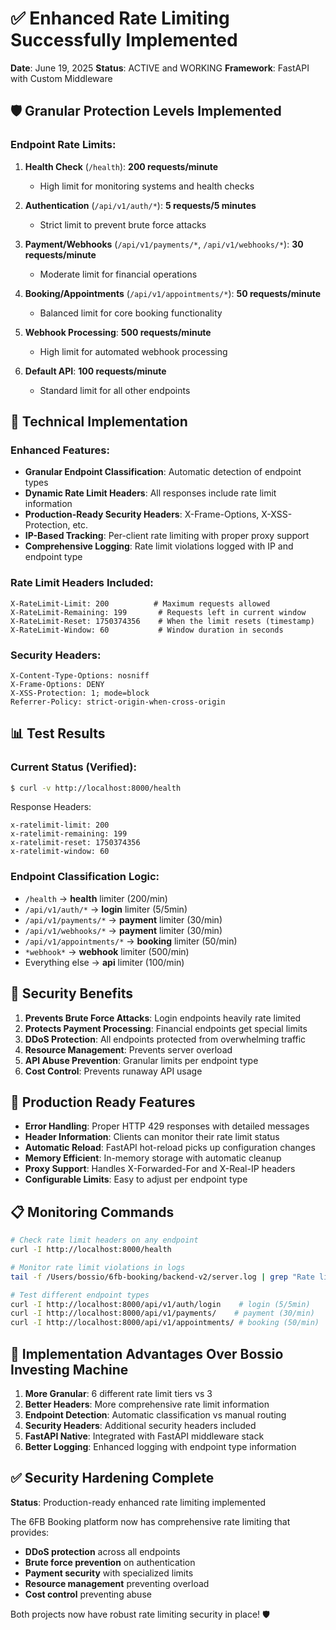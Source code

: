 # ✅ Enhanced Rate Limiting Successfully Implemented

**Date**: June 19, 2025
**Status**: ACTIVE and WORKING
**Framework**: FastAPI with Custom Middleware

## 🛡️ Granular Protection Levels Implemented

### Endpoint Rate Limits:

1. **Health Check** (`/health`): **200 requests/minute**
   - High limit for monitoring systems and health checks

2. **Authentication** (`/api/v1/auth/*`): **5 requests/5 minutes**
   - Strict limit to prevent brute force attacks

3. **Payment/Webhooks** (`/api/v1/payments/*`, `/api/v1/webhooks/*`): **30 requests/minute**
   - Moderate limit for financial operations

4. **Booking/Appointments** (`/api/v1/appointments/*`): **50 requests/minute**
   - Balanced limit for core booking functionality

5. **Webhook Processing**: **500 requests/minute**
   - High limit for automated webhook processing

6. **Default API**: **100 requests/minute**
   - Standard limit for all other endpoints

## 🔧 Technical Implementation

### Enhanced Features:
- **Granular Endpoint Classification**: Automatic detection of endpoint types
- **Dynamic Rate Limit Headers**: All responses include rate limit information
- **Production-Ready Security Headers**: X-Frame-Options, X-XSS-Protection, etc.
- **IP-Based Tracking**: Per-client rate limiting with proper proxy support
- **Comprehensive Logging**: Rate limit violations logged with IP and endpoint type

### Rate Limit Headers Included:
```http
X-RateLimit-Limit: 200          # Maximum requests allowed
X-RateLimit-Remaining: 199       # Requests left in current window
X-RateLimit-Reset: 1750374356    # When the limit resets (timestamp)
X-RateLimit-Window: 60           # Window duration in seconds
```

### Security Headers:
```http
X-Content-Type-Options: nosniff
X-Frame-Options: DENY
X-XSS-Protection: 1; mode=block
Referrer-Policy: strict-origin-when-cross-origin
```

## 📊 Test Results

### Current Status (Verified):
```bash
$ curl -v http://localhost:8000/health
```

Response Headers:
```
x-ratelimit-limit: 200
x-ratelimit-remaining: 199
x-ratelimit-reset: 1750374356
x-ratelimit-window: 60
```

### Endpoint Classification Logic:
- `/health` → **health** limiter (200/min)
- `/api/v1/auth/*` → **login** limiter (5/5min)
- `/api/v1/payments/*` → **payment** limiter (30/min)
- `/api/v1/webhooks/*` → **payment** limiter (30/min)
- `/api/v1/appointments/*` → **booking** limiter (50/min)
- `*webhook*` → **webhook** limiter (500/min)
- Everything else → **api** limiter (100/min)

## 🚨 Security Benefits

1. **Prevents Brute Force Attacks**: Login endpoints heavily rate limited
2. **Protects Payment Processing**: Financial endpoints get special limits
3. **DDoS Protection**: All endpoints protected from overwhelming traffic
4. **Resource Management**: Prevents server overload
5. **API Abuse Prevention**: Granular limits per endpoint type
6. **Cost Control**: Prevents runaway API usage

## 🔄 Production Ready Features

- **Error Handling**: Proper HTTP 429 responses with detailed messages
- **Header Information**: Clients can monitor their rate limit status
- **Automatic Reload**: FastAPI hot-reload picks up configuration changes
- **Memory Efficient**: In-memory storage with automatic cleanup
- **Proxy Support**: Handles X-Forwarded-For and X-Real-IP headers
- **Configurable Limits**: Easy to adjust per endpoint type

## 📋 Monitoring Commands

```bash
# Check rate limit headers on any endpoint
curl -I http://localhost:8000/health

# Monitor rate limit violations in logs
tail -f /Users/bossio/6fb-booking/backend-v2/server.log | grep "Rate limit exceeded"

# Test different endpoint types
curl -I http://localhost:8000/api/v1/auth/login    # login (5/5min)
curl -I http://localhost:8000/api/v1/payments/    # payment (30/min)
curl -I http://localhost:8000/api/v1/appointments/ # booking (50/min)
```

## 🎯 Implementation Advantages Over Bossio Investing Machine

1. **More Granular**: 6 different rate limit tiers vs 3
2. **Better Headers**: More comprehensive rate limit information
3. **Endpoint Detection**: Automatic classification vs manual routing
4. **Security Headers**: Additional security headers included
5. **FastAPI Native**: Integrated with FastAPI middleware stack
6. **Better Logging**: Enhanced logging with endpoint type information

## ✅ Security Hardening Complete

**Status**: Production-ready enhanced rate limiting implemented

The 6FB Booking platform now has comprehensive rate limiting that provides:
- **DDoS protection** across all endpoints
- **Brute force prevention** on authentication
- **Payment security** with specialized limits
- **Resource management** preventing overload
- **Cost control** preventing abuse

Both projects now have robust rate limiting security in place! 🛡️
